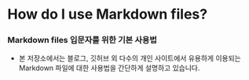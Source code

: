 # How do I use Markdown files?

### Markdown files 입문자를 위한 기본 사용법

* 본 저장소에서는 블로그, 깃허브 외 다수의 개인 사이트에서 유용하게 이용되는 Markdown 파일에 대한 사용법을 간단하게 설명하고 있습니다.

